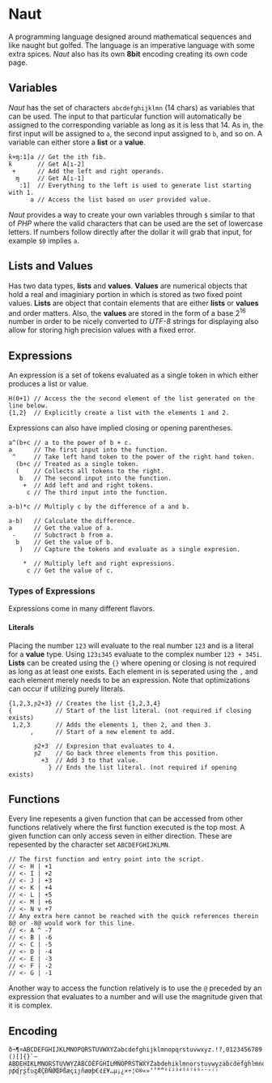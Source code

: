 # Naut

A programming language designed around mathematical sequences and like naught but golfed. The language is an imperative language with some extra spices.
_Naut_ also has its own __8bit__ encoding creating its own code page.

## Variables
            
_Naut_ has the set of characters `abcdefghijklmn` (14 chars) as variables that can be used. The input
to that particular function will automatically be assigned to the corresponding variable as long as it is less that 14.
As in, the first input will be assigned to `a`, the second input assigned to `b`, and so on. A variable can either
store a __list__ or a __value__.

```
ƙ+ɱ:1]a // Get the ith fib.
ƙ       // Get A[ı-2]
 +      // Add the left and right operands.
  ɱ     // Get A[ı-1]
   :1]  // Everything to the left is used to generate list starting with 1.
      a // Access the list based on user provided value.
```

_Naut_ provides a way to create your own variables through `$` similar to that of _PHP_ where the valid characters that can be used
are the set of lowercase letters. If numbers follow directly after the dollar it will grab that input, for example `$0` implies `a`.

## Lists and Values

Has two data types, __lists__ and __values__. __Values__  are numerical objects that hold a real and imaginiary portion
in which is stored as two fixed point values. __Lists__ are object that contain elements that are either
__lists__ or __values__ and order matters. Also, the __values__ are stored in the form of a base 2<sup>16</sup> number in order to be
nicely converted to _UTF-8_ strings for displaying also allow for storing high precision values with a fixed error.

## Expressions

An expression is a set of tokens evaluated as a single token in which either produces a list or value.

```
H(0+1) // Access the the second element of the list generated on the line below.
{1,2}  // Explicitly create a list with the elements 1 and 2.
```

Expressions can also have implied closing or opening parentheses.

```
a^(b+c // a to the power of b + c.
a      // The first input into the function.
 ^     // Take left hand token to the power of the right hand token.
  (b+c // Treated as a single token.
  (    // Collects all tokens to the right.
   b   // The second input into the function.
    +  // Add left and and right tokens.
     c // The third input into the function.
```

```
a-b)*c // Multiply c by the difference of a and b.

a-b)   // Calculate the difference.
a      // Get the value of a.
 -     // Subctract b from a.
  b    // Get the value of b.
   )   // Capture the tokens and evaluate as a single expresion.
   
    *  // Multiply left and right expressions.
     c // Get the value of c.
```

### Types of Expressions

Expressions come in many different flavors.

#### Literals

Placing the number `123` will evaluate to the real number `123` and is a literal for a __value__ type. Using `123ı345` evaluate to the complex number `123 + 345i`.
__Lists__ can be created using the `{}` where opening or closing is not required as long as at least one exists. Each element in
is seperated using the `,` and each element merely needs to be an expression. Note that optimizations can occur if utilizing
purely literals.

```
{1,2,3,ɲ2+3} // Creates the list {1,2,3,4}
{            // Start of the list literal. (not required if closing exists)
 1,2,3       // Adds the elements 1, then 2, and then 3.
      ,      // Start of a new element to add.
      
       ɲ2+3  // Expresion that evaluates to 4.
       ɲ2    // Go back three elements from this position.
         +3  // Add 3 to that value.
           } // Ends the list literal. (not required if opening exists)
```

## Functions

Every line repesents a given function that can be accessed from other functions relatively where
the first function executed is the top most. A given function can only access seven in either direction.
These are repesented by the character set `ABCDEFGHIJKLMN`.

```
// The first function and entry point into the script.
// <- H | +1
// <- I | +2
// <- J | +3
// <- K | +4
// <- L | +5
// <- M | +6
// <- N v +7
// Any extra here cannot be reached with the quick references therein 8@ or -8@ would work for this line.
// <- A ^ -7
// <- B | -6
// <- C | -5
// <- D | -4
// <- E | -3
// <- F | -2
// <- G | -1
```

Another way to access the function relatively is to use the `@` preceded by an expression that evaluates to a number
and will use the magnitude given that it is complex.

## Encoding

```
ð¬¶¤ABCDEFGHIJKLMNOPQRSTUVWXYZabcdefghijklmnopqrstuvwxyz.!?,0123456789:;"'_<=>*+-/\@#$%&^|()[]{}`~
ẠḄḌẸḤỊḲḶṂṆỌṚṢṬỤṾẈỴẒȦḂĊḊĖḞĠḢİĿṀṄȮṖṘṠṪẆẊẎŻạḅḍẹḥịḳḷṃṇọṛṣṭụṿẉỵẓȧḃċḋėḟġḣŀṁṅȯṗṙṡṫẇẋẏżƁƇƊƑƓƘƝƤƬƲȤɓƈɗƒɠɦƙɱ
ɲƥʠɼʂƭʋȥÆÇÐÑØŒÞßæçıȷñøœþ€¢£¥…µ¡¿×÷¦©®«»‘’“”°¹²³⁴⁵⁶⁷⁸⁹⁺⁻⁼⁽⁾
```
